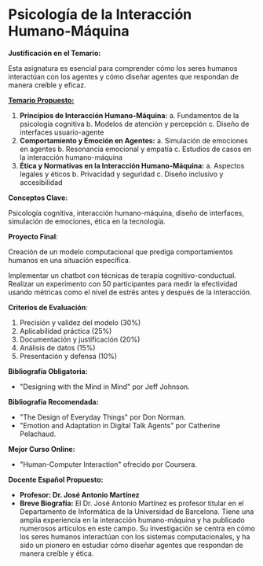 # Psicología de la Interacción Humano-Máquina

**Justificación en el Temario:**

Esta asignatura es esencial para comprender cómo los seres humanos interactúan con los agentes y cómo diseñar agentes que respondan de manera creíble y eficaz.

[**Temario Propuesto:**](Psicologi%CC%81a%20de%20la%20Interaccio%CC%81n%20Humano-Ma%CC%81quina%20daab2ae4bd784961b267eef35aaae409/Temario%20Propuesto%20d19bb1d4f3674997a579e7edeae7d78c.md)

1. **Principios de Interacción Humano-Máquina:**
a. Fundamentos de la psicología cognitiva
b. Modelos de atención y percepción
c. Diseño de interfaces usuario-agente
2. **Comportamiento y Emoción en Agentes:**
a. Simulación de emociones en agentes
b. Resonancia emocional y empatía
c. Estudios de casos en la interacción humano-máquina
3. **Ética y Normativas en la Interacción Humano-Máquina:**
a. Aspectos legales y éticos
b. Privacidad y seguridad
c. Diseño inclusivo y accesibilidad

**Conceptos Clave:**

Psicología cognitiva, interacción humano-máquina, diseño de interfaces, simulación de emociones, ética en la tecnología.

**Proyecto Final**: 

Creación de un modelo computacional que prediga comportamientos humanos en una situación específica.

Implementar un chatbot con técnicas de terapia cognitivo-conductual. Realizar un experimento con 50 participantes para medir la efectividad usando métricas como el nivel de estrés antes y después de la interacción.

**Criterios de Evaluación**:

1. Precisión y validez del modelo (30%)
2. Aplicabilidad práctica (25%)
3. Documentación y justificación (20%)
4. Análisis de datos (15%)
5. Presentación y defensa (10%)

**Bibliografía Obligatoria:**

- "Designing with the Mind in Mind" por Jeff Johnson.

**Bibliografía Recomendada:**

- "The Design of Everyday Things" por Don Norman.
- "Emotion and Adaptation in Digital Talk Agents" por Catherine Pelachaud.

**Mejor Curso Online:**

- "Human-Computer Interaction" ofrecido por Coursera.

**Docente Español Propuesto:**

- **Profesor: Dr. José Antonio Martínez**
- **Breve Biografía:** El Dr. José Antonio Martínez es profesor titular en el Departamento de Informática de la Universidad de Barcelona. Tiene una amplia experiencia en la interacción humano-máquina y ha publicado numerosos artículos en este campo. Su investigación se centra en cómo los seres humanos interactúan con los sistemas computacionales, y ha sido un pionero en estudiar cómo diseñar agentes que respondan de manera creíble y ética.